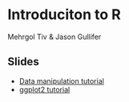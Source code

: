 # Introduciton to R

Mehrgol Tiv & Jason Gullifer

## Slides
- [Data manipulation tutorial](data_manipulation.html)
- [ggplot2 tutorial](ggplot_tutorial.html)
